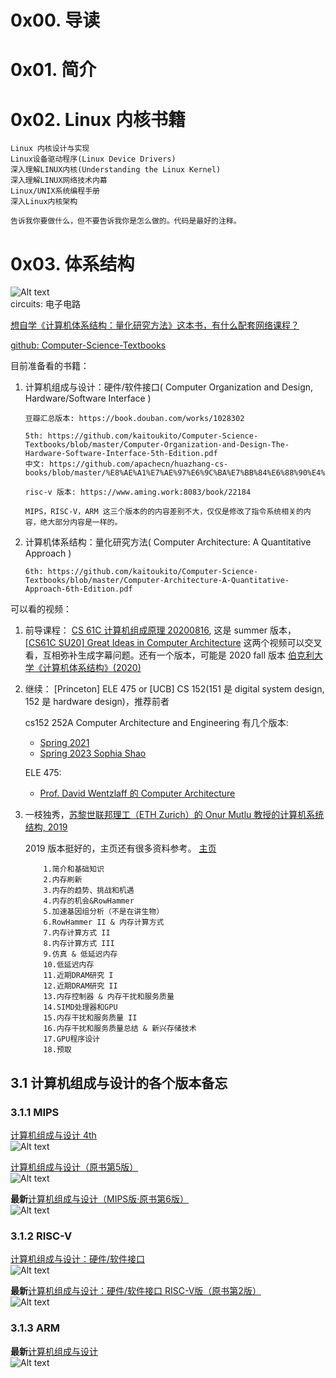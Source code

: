 # 0x00. 导读

# 0x01. 简介

# 0x02. Linux 内核书籍

```
Linux 内核设计与实现
Linux设备驱动程序(Linux Device Drivers)
深入理解LINUX内核(Understanding the Linux Kernel)
深入理解LINUX网络技术内幕
Linux/UNIX系统编程手册
深入Linux内核架构

告诉我你要做什么，但不要告诉我你是怎么做的。代码是最好的注释。
```

# 0x03. 体系结构


![Alt text](../pic/linux/abstraction_layers.png)  
circuits: 电子电路


[想自学《计算机体系结构：量化研究方法》这本书，有什么配套网络课程？](https://www.zhihu.com/question/427089616)

[github: Computer-Science-Textbooks](https://github.com/kaitoukito/Computer-Science-Textbooks)

目前准备看的书籍：
1. 计算机组成与设计：硬件/软件接口( Computer Organization and Design, Hardware/Software Interface ) 
   
    ```
    豆瓣汇总版本: https://book.douban.com/works/1028302

    5th: https://github.com/kaitoukito/Computer-Science-Textbooks/blob/master/Computer-Organization-and-Design-The-Hardware-Software-Interface-5th-Edition.pdf
    中文: https://github.com/apachecn/huazhang-cs-books/blob/master/%E8%AE%A1%E7%AE%97%E6%9C%BA%E7%BB%84%E6%88%90%E4%B8%8E%E8%AE%BE%E8%AE%A1%EF%BC%9A%E7%A1%AC%E4%BB%B6%E8%BD%AF%E4%BB%B6%E6%8E%A5%E5%8F%A3%E5%8E%9F%E4%B9%A6%E7%AC%AC5%E7%89%88.pdf

    risc-v 版本: https://www.aming.work:8083/book/22184

    MIPS，RISC-V，ARM 这三个版本的的内容差别不大，仅仅是修改了指令系统相关的内容，绝大部分内容是一样的。
    ```
2. 计算机体系结构：量化研究方法( Computer Architecture: A Quantitative Approach )

    ```
    6th: https://github.com/kaitoukito/Computer-Science-Textbooks/blob/master/Computer-Architecture-A-Quantitative-Approach-6th-Edition.pdf
    ```

可以看的视频：

1. 前导课程： [CS 61C 计算机组成原理 20200816](https://www.bilibili.com/video/BV1fC4y147iZ/?spm_id_from=333.337.search-card.all.click&vd_source=55019cf38cd2bfef2ff9bcd83a1f91df), 这是 summer 版本，[[CS61C SU20] Great Ideas in Computer Architecture](https://www.bilibili.com/video/BV1PV411U7Hv?vd_source=55019cf38cd2bfef2ff9bcd83a1f91df&spm_id_from=333.788.videopod.episodes&p=85) 这两个视频可以交叉看，互相弥补生成字幕问题。还有一个版本，可能是 2020 fall 版本 [伯克利大学《计算机体系结构》(2020)](https://www.bilibili.com/video/BV17b42177VG/?spm_id_from=333.788.recommend_more_video.0&vd_source=55019cf38cd2bfef2ff9bcd83a1f91df)

2. 继续： [Princeton] ELE 475 or  [UCB] CS 152(151 是 digital system design, 152 是 hardware design)，推荐前者

    cs152 252A Computer Architecture and Engineering 有几个版本:  
    - [Spring 2021](https://www.bilibili.com/video/BV1pK4y1d7ff/?p=1&vd_source=24a420d00426dd75084e83baa33680ab)  
    - [Spring 2023 Sophia Shao](https://www.bilibili.com/video/BV1yP411U7xh?p=1&vd_source=55019cf38cd2bfef2ff9bcd83a1f91df)

    ELE 475:
    - [Prof. David Wentzlaff 的 Computer Architecture](https://www.coursera.org/learn/comparch/lecture/Ouq7L/course-introduction)

3. 一枝独秀，[苏黎世联邦理工（ETH Zurich）的 Onur Mutlu 教授的计算机系统结构, 2019](https://www.youtube.com/watch?v=UC_ROevjIuM&list=PL5Q2soXY2Zi-DyoI3HbqcdtUm9YWRR_z-&ab_channel=OnurMutluLectures)
   
    2019 版本挺好的，主页还有很多资料参考。
    [主页](https://safari.ethz.ch/architecture/fall2019/doku.php?id=schedule)
    ```
        1.简介和基础知识
        2.内存刷新
        3.内存的趋势、挑战和机遇
        4.内存的机会&RowHammer
        5.加速基因组分析（不是在讲生物）
        6.RowHammer II & 内存计算方式
        7.内存计算方式 II
        8.内存计算方式 III
        9.仿真 & 低延迟内存
        10.低延迟内存
        11.近期DRAM研究 I
        12.近期DRAM研究 II
        13.内存控制器 & 内存干扰和服务质量
        14.SIMD处理器和GPU
        15.内存干扰和服务质量 II
        16.内存干扰和服务质量总结 & 新兴存储技术
        17.GPU程序设计
        18.预取
    ```

## 3.1 计算机组成与设计的各个版本备忘

### 3.1.1 MIPS

[计算机组成与设计 4th](https://book.douban.com/subject/10441748/)  
![Alt text](../pic/linux/MIPS_4.png)

[计算机组成与设计（原书第5版）](https://book.douban.com/subject/26604008/)  
![Alt text](../pic/linux/MIPS_5.png)

**最新**[计算机组成与设计（MIPS版·原书第6版）](https://book.douban.com/subject/35998323/)  
![Alt text](../pic/linux/MIPS_6.png)

### 3.1.2 RISC-V

[计算机组成与设计：硬件/软件接口](https://book.douban.com/subject/35088440/)  
![Alt text](../pic/linux/RISCV_1.png)

**最新**[计算机组成与设计：硬件/软件接口 RISC-V版（原书第2版）](https://book.douban.com/subject/36490912/)  
![Alt text](../pic/linux/RISCV_2.png)

### 3.1.3 ARM

**最新**[计算机组成与设计](https://book.douban.com/subject/30443432/)  
![Alt text](../pic/linux/ARM_1.png)